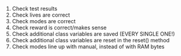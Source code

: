 1. Check test results
1. Check lives are correct
1. Check modes are correct
1. Check reward is correct/makes sense
1. Check additional class variables are saved (EVERY SINGLE ONE!)
1. Check additional class variables are reset in the reset() method
1. Check modes line up with manual, instead of with RAM bytes
